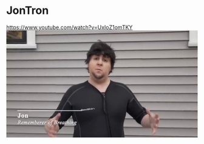 # JonTron
https://www.youtube.com/watch?v=UxIoZ1omTKY
![alt text](https://github.com/Noah670/JonTron/blob/master/jon.jpg)
